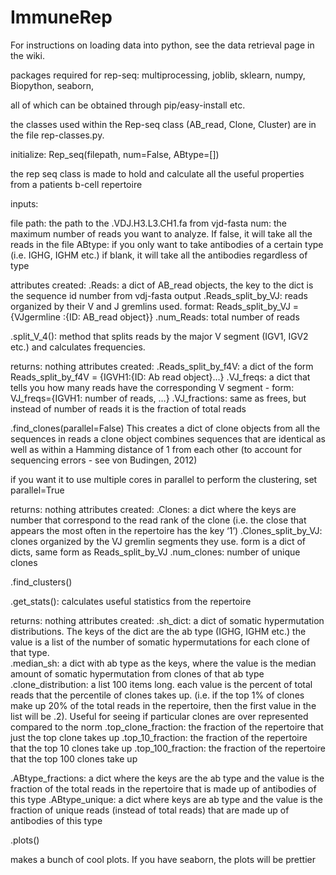 ImmuneRep
=========
For instructions on loading data into python, see the data retrieval page in the wiki.

packages required for rep-seq:
multiprocessing, 
joblib,
sklearn,
numpy,
Biopython,
seaborn,

all of which can be obtained through pip/easy-install etc.  

the classes used within the Rep-seq class (AB_read, Clone, Cluster) are in the file rep-classes.py.  

initialize:
Rep_seq(filepath, num=False, ABtype=[])

the rep seq class is made to hold and calculate all the useful properties from a patients b-cell repertoire

inputs:

file path: the path to the .VDJ.H3.L3.CH1.fa from vjd-fasta
num: the maximum number of reads you want to analyze.  If false, it will take all the reads in the file
ABtype: if you only want to take antibodies of a certain type (i.e. IGHG, IGHM etc.)  if blank, it will take all the antibodies regardless of type

attributes created:
.Reads: a dict of AB_read objects, the key to the dict is the sequence id number from vdj-fasta output
.Reads_split_by_VJ: reads organized by their V and J gremlins used.  format: Reads_split_by_VJ = {VJgermline :{ID: AB_read object}}
.num_Reads: total number of reads


.split_V_4():
method that splits reads by the major V segment (IGV1, IGV2 etc.) and calculates frequencies.

returns: nothing
attributes created: 
.Reads_split_by_f4V: a dict of the form Reads_split_by_f4V = {IGVH1:{ID: Ab read object}…}
.VJ_freqs: a dict that tells you how many reads have the corresponding V segment - form:  VJ_freqs={IGVH1: number of reads, …}
.VJ_fractions: same as frees, but instead of number of reads it is the fraction of total reads



.find_clones(parallel=False)
This creates a dict of clone objects from all the sequences in reads a clone object combines sequences that are identical as well as within a Hamming distance of 1 from each other (to account for sequencing errors - see von Budingen, 2012)

if you want it to use multiple cores in parallel to perform the clustering, set parallel=True

returns: nothing
attributes created:
.Clones: a dict where the keys are number that correspond to the read rank of the clone (i.e. the close that appears the most often in the repertoire has the key ‘1’)
.Clones_split_by_VJ: clones organized by the VJ gremlin segments they use.  form is a dict of dicts, same form as Reads_split_by_VJ
.num_clones: number of unique clones



.find_clusters()


.get_stats():
calculates useful statistics from the repertoire

returns: nothing
attributes created:
.sh_dict: a dict of somatic hypermutation distributions.  The keys of the dict are the ab type (IGHG, IGHM etc.) the value is a list of the number of somatic hypermutations for each clone of that type.  
.median_sh: a dict with ab type as the keys, where the value is the median amount of somatic hypermutation from clones of that ab type
.clone_distribution: a list 100 items long.  each value is the percent of total reads that the percentile of clones takes up.  (i.e. if the top 1% of clones make up 20% of the total reads in the repertoire, then the first value in the list will be .2).  Useful for seeing if particular clones are over represented compared to the norm
.top_clone_fraction: the fraction of the repertoire that just the top clone takes up
.top_10_fraction: the fraction of the repertoire that the top 10 clones take up
.top_100_fraction: the fraction of the repertoire that the top 100 clones take up

.ABtype_fractions: a dict where the keys are the ab type and the value is the fraction of the total reads in the repertoire that is made up of antibodies of this type
.ABtype_unique: a dict where keys are ab type and the value is the fraction of unique reads (instead of total reads) that are made up of antibodies of this type



.plots()

makes a bunch of cool plots.  If you have seaborn, the plots will be prettier


